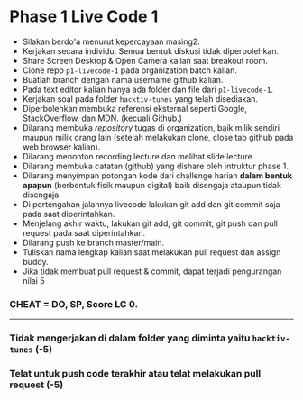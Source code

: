 # Phase 1 Live Code 1

- Silakan berdo'a menurut kepercayaan masing2.
- Kerjakan secara individu. Semua bentuk diskusi tidak diperbolehkan.
- Share Screen Desktop & Open Camera kalian saat breakout room.
- Clone repo `p1-livecode-1` pada organization batch kalian. 
- Buatlah branch dengan nama username github kalian.
- Pada text editor kalian hanya ada folder dan file dari `p1-livecode-1`.
- Kerjakan soal pada folder `hacktiv-tunes` yang telah disediakan.
- Diperbolehkan membuka referensi eksternal seperti Google, StackOverflow, dan MDN. (kecuali Github.)
- Dilarang membuka _repository_ tugas di organization, baik milik sendiri maupun milik orang lain (setelah melakukan clone, close tab github pada web browser kalian).
- Dilarang menonton recording lecture dan melihat slide lecture.
- Dilarang membuka catatan (github) yang dishare oleh intruktur phase 1.
- Dilarang menyimpan potongan kode dari challenge harian **dalam bentuk apapun** (berbentuk fisik maupun digital) baik disengaja ataupun tidak disengaja.
- Di pertengahan jalannya livecode lakukan git add dan git commit saja pada saat diperintahkan.
- Menjelang akhir waktu, lakukan git add, git commit, git push dan pull request pada saat diperintahkan.
- Dilarang push ke branch master/main.
- Tuliskan nama lengkap kalian saat melakukan pull request dan assign buddy.
- Jika tidak membuat pull request & commit, dapat terjadi pengurangan nilai 5


### CHEAT = DO, SP, Score LC 0.

---

### Tidak mengerjakan di dalam folder yang diminta yaitu `hacktiv-tunes` (-5)
### Telat untuk push code terakhir atau telat melakukan pull request (-5)
